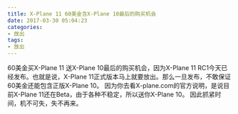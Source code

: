 ```yaml
---
title: X-Plane 11 60美金含X-Plane 10最后的购买机会
date: 2017-03-30 05:04:23
categories:
- 放出
tags:
- 放出
---
```


60美金买X-Plane 11 送X-Plane 10最后的购买机会，因为X-Plane 11 RC1今天已经发布。也就是说，X-Plane 11正式版本马上就要放出。那么一旦发布，不敢保证60美金还能包含正版X-Plane 10。
因为你去看X-plane.com的官方说明，是说目前X-Plane 11还在Beta，由于各种不稳定，所以送你X-Plane 10。
因此抓紧时间，机不可失，失不再来。

